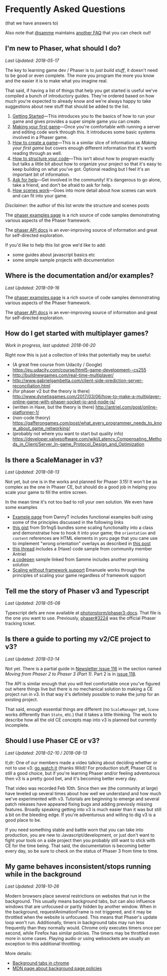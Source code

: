 # Frequently Asked Questions
(that we have answers to)

Also note that [@samme][gh-samme] maintains [another FAQ][samme-faq] that you can
check out!

[gh-samme]: https://github.com/samme
[samme-faq]: https://github.com/samme/phaser3-faq/wiki

## I'm new to Phaser, what should I do?

_Last Updated: 2018-05-17_

The key to learning game dev / Phaser is to _just build stuff_, it doesn't
need to be good or even complete. The more you program the more you know
and the easier it is to make what you imagine real.

That said, if having a list of things that help you get started is useful
we've compiled a bunch of introductory guides. They're ordered based on how
much you're expected to already know and we're always happy to take
suggestions about new stuff that should be added to the list.

1. [Getting Started][get-started]&mdash;This introduces you to the basics of how to
   run your game and gives provides a super simple game you can create.
2. [Making your first game][first-game]&mdash;Once you're comfortable with running
   a server and editing code work through this. It introduces some basic systems
   involved in a Phaser game.
3. [How to create a game][how-to-create]&mdash;This is a similar slice of information
   as _Making your first game_ but covers enough different information that it's
   worth reading through as well.
4. [How to structure your code][structure]&mdash;This isn't about how to program
   exactly but talks a little bit about how to organize your project so that it's
   easy to keep building on what you've got. Optional reading but I feel it's an
   important bit of information.
5. [Ask for help][community-links]&mdash;Get involved in the community! It's dangerous
   to go alone, take a friend, and don't be afraid to ask for help.
6. [How scenes work][scenes]&mdash;Goes into more detail about how scenes can work
   and can fit into your game.

_Disclaimer:_ the author of this list wrote the structure and scenes posts

The [phaser examples page][labs] is a rich source of code samples demonstrating
various aspects of the Phaser framework.

The [phaser API docs][apidocs] is an ever-improving source of information and great
for self-directed exploration.

If you'd like to help this list grow we'd like to add:

- some guides about javascript basics etc
- some simple sample projects with documentation

[get-started]: https://phaser.io/tutorials/getting-started-phaser3/index
[first-game]: https://phaser.io/tutorials/making-your-first-phaser-3-game
[how-to-create]: https://gamedevacademy.org/phaser-3-tutorial/
[structure]: https://github.com/jdotrjs/phaser-guides/blob/master/Basics/Part1.md
[scenes]: https://github.com/jdotrjs/phaser-guides/blob/master/Basics/Part3.md
[community-links]: https://phaser.io/community
[labs]: https://labs.phaser.io
[apidocs]: https://photonstorm.github.io/phaser3-docs/

## Where is the documentation and/or examples?

_Last Updated: 2018-09-16_

The [phaser examples page][labs] is a rich source of code samples demonstrating
various aspects of the Phaser framework.

The [phaser API docs][apidocs] is an ever-improving source of information and great
for self-directed exploration.

## How do I get started with multiplayer games?

_Work in progress, last updated: 2018-06-20_

Right now this is just a collection of links that potentially may be useful:

- (A great free course from Udacity / Google) https://eu.udacity.com/course/html5-game-development--cs255
- http://buildnewgames.com/real-time-multiplayer/
- http://www.gabrielgambetta.com/client-side-prediction-server-reconciliation.html
- (for phaser v2 but the theory is there) http://www.dynetisgames.com/2017/03/06/how-to-make-a-multiplayer-online-game-with-phaser-socket-io-and-node-js/
- (written in Haxe, but the theory is there) http://antriel.com/post/online-platformer-1/
- (non-code theory) https://gafferongames.com/post/what_every_programmer_needs_to_know_about_game_networking/
- (probably not where you want to start but quality info) https://developer.valvesoftware.com/wiki/Latency_Compensating_Methods_in_Client/Server_In-game_Protocol_Design_and_Optimization

## Is there a ScaleManager in v3?

_Last Updated: 2018-08-13_

Not yet, but one is in the works and planned for Phaser 3.15! It won't be as complex as
the one in Phaser CE, but should do a good job in helping you scale your game to fill
the entire screen.

In the mean time it's not too bad to roll your own solution. We even have some examples
- [Example page][danny-ex] from DannyT includes functional examples built using
  some of the principles discussed in the following links
- [this gist][sm-gist] from Str1ngS bundles some scaling functionality into a class and
  demonstratse how to hook it into your game; the `orientation` and `content` references
  are HTML elements in yoru page that you cane use to implement "wrong orientation" overlays
  as described in [this post][sm-overlays]
- [this thread][sm-thread] includes a (Haxe) code sample from community member Antriel
- [a codepen][sm-cpen] sample linked from Samme includes another promising solution
- [Scaling without framework support][sm-efer] Emanuele works through the principles
  of scaling your game regardless of framework support

[danny-ex]: http://phaser3.danny-t.co.uk/scaling/
[sm-gist]: https://gist.github.com/AleBles/697d703e89eecae5a350c1453a32861e
[sm-thread]: http://www.html5gamedevs.com/topic/33206-scalemanagershow_all/
[sm-cpen]: https://codepen.io/samme/pen/paOjMO
[sm-overlays]: https://www.creativebloq.com/web-design/master-screen-orientation-html5-101517371
[sm-efer]: http://www.emanueleferonato.com/2018/02/16/how-to-scale-your-html5-games-if-your-framework-does-not-feature-a-scale-manager-or-if-you-do-not-use-any-framework/

## Tell me the story of Phaser v3 and Typescript

_Last Updated: 2018-05-08_

Typescript defs are now available at [photonstorm/phaser3-docs][ts-defs]. That file
is the one you want to use. Previously, [phaser#3224][ts-ticket] was the official
Phaser tracking ticket.

[ts-defs]: https://github.com/photonstorm/phaser3-docs/tree/master/typescript
[ts-ticket]: https://github.com/photonstorm/phaser/issues/3224

## Is there a guide to porting my v2/CE project to v3?

_Last Updated: 2018-03-14_

Not yet. There is a partial guide in [Newsletter issue 116][iss116] in the
section named _Moving from Phaser 2 to Phaser 3 (Part 1)_. Part 2 is in
[issue 118][iss118].

[iss116]: https://madmimi.com/p/a022cb
[iss118]: https://madmimi.com/p/ff68db

The API is similar enough that you will feel comfortable once you've figured
out where things live but there is no mechanical solution to making a CE
project run in v3. In that way it's definitely possible to make the jump for
an existing project.

That said, enough essential things are different (no `ScaleManager` yet,
`Scene` works differently than `State`, etc.) that it takes a little thinking. 
The work to describe how all the old CE concepts map into v3 is planned
but currently incomplete.

## Should I use Phaser CE or v3?

_Last Updated: 2018-02-10 / 2018-08-13_

tl;dr: One of our members made a video talking about deciding whether or not
to use v3: [go watch it][wild-v3] (thanks Wild)! For production stuff, Phaser CE
is still a good choice, but if you're learning Phaser and/or feeling adventurous
then v3 is a pretty good bet, and it's becoming better every day.

That video was recorded Feb 10th. Since then we (the community at large) have
leveled up several times about how well we understand and how much we've
experimented with v3. Tutorials are beginning to emerge and several patch
releases have appeared fixing bugs and adding previosly missing features.
Broadly speaking getting into v3 is much easier than it was but still a bit
on the bleeding edge. If you're adventurous and willing to dig v3 is a good
place to be.

If you need something stable and battle worn that you can take into production,
you are new to Javascript/development, or just don't want to fight your tools
on a side project then you probably still want to stick with CE for the time
being. That said, the documentation is becoming better every day, so be sure to
check on the status of Phaser 3 from time to time.

[wild-v3]: https://www.youtube.com/watch?v=St_tPsG0pX0

## My game behaves inconsistent/stops running while in the background
_Last Updated: 2018-10-26_

Modern browsers place several restrictions on websites that run in the background. This usually means background tabs, but can also influence windows that are unfocused or partly hidden by another window. When in the background, requestAnimationFrame is not triggered, and it may be throttled when the website is unfocused. This means that Phaser's update loop won't run. Additionally, timers in background tabs may run less frequently than they normally would. Chrome only executes timers once per second, while Firefox has similar policies. The timers may be throttled even more in some cases. Playing audio or using websockets are usually an exception to this additional throttling.

More details:
- [Background tabs in chrome][chr-back-tabs]
- [MDN page about background page policies][mdn-back-policy]

[chr-back-tabs]: https://developers.google.com/web/updates/2017/03/background_tabs
[mdn-back-policy]: https://developer.mozilla.org/en-US/docs/Web/API/Page_Visibility_API#Policies_in_place_to_aid_background_page_performance

